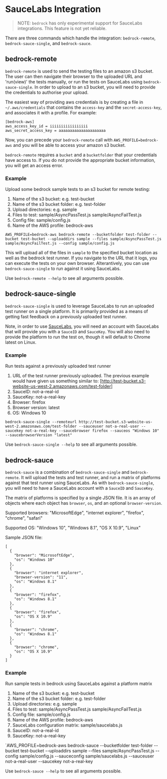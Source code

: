 # SauceLabs Integration

> NOTE: `bedrock` has only experimental support for SauceLabs integrations. This feature is not yet reliable.

There are three commands which handle the integration: `bedrock-remote`, `bedrock-sauce-single`, and `bedrock-sauce`.


## bedrock-remote

`bedrock-remote` is used to send the testing files to an amazon s3 bucket. The user can then navigate their browser to the uploaded URL and 'run(view)' the tests manually, or run the tests on SauceLabs using `bedrock-sauce-single`. In order to upload to an s3 bucket, you will need to provide the credentials to authorise your upload.

The easiest way of providing aws credentials is by creating a file in `~/.aws/credentials` that contains the `access-key` and the `secret-access-key`, and associates it with a profile. For example:

```
[bedrock-aws]
aws_access_key_id = iiiiiiiiiiiiiiiii
aws_secret_access_key = aaaaaaaaaaaaaaaaaaaaa
```

Now, you can precede your `bedrock-remote` call with `AWS_PROFILE=bedrock-aws` and you will be able to access your amazon s3 bucket.

`bedrock-remote` requires a `bucket` and a `bucketfolder` that your credentials have access to. If you do not provide the appropriate bucket information, you will get an access error.


### Example

Upload some bedrock sample tests to an s3 bucket for remote testing:

1. Name of the s3 bucket: e.g. test-bucket
2. Name of the s3 bucket folder: e.g. test-folder
3. Upload directories: e.g. sample
4. Files to test: sample/AsyncPassTest.js sample/AsyncFailTest.js
5. Config file: sample/config.js
6. Name of the AWS profile: bedrock-aws

`AWS_PROFILE=bedrock-aws bedrock-remote --bucketfolder test-folder --bucket test-bucket --uploaddirs sample --files sample/AsyncPassTest.js sample/AsyncFailTest.js --config sample/config.js `

This will upload all of the files in `sample` to the specified bucket location as well as the bedrock test runner. If you navigate to the URL that it logs, you can execute the tests on your own browser. Alterantively, you can use `bedrock-sauce-single` to run against it using SauceLabs.

Use `bedrock-remote --help` to see all arguments possible.





## bedrock-sauce-single

`bedrock-sauce-single` is used to leverage SauceLabs to run an uploaded test runner on a single platform. It is primarily provided as a means of getting fast feedback on a previously uploaded test runner.

Note, in order to use [SauceLabs](https://saucelabs.com), you will need an account with SauceLabs that will provide you with a `SauceID` and `SauceKey`. You will also need to provide the platform to run the test on, though it will default to Chrome latest on Linux.

### Example

Run tests against a previously uploaded test runner

1. URL of the test runner previously uploaded. The previous example would have given us something similar to: [http://test-bucket.s3-website-us-west-2.amazonaws.com/test-folder]
2. SauceID: not-a-real-id
3. SauceKey: not-a-real-key
4. Browser: firefox
5. Browser version: latest
6. OS: Windows 10

`bedrock-sauce-single --remoteurl http://test-bucket.s3-website-us-west-2.amazonaws.com/test-folder --sauceuser not-a-real-user --saucekey not-a-real-key --saucebrowser firefox --sauceos "Windows 10" --saucebrowserVersion "latest"`

Use `bedrock-sauce-single --help` to see all arguments possible.



## bedrock-sauce

`bedrock-sauce` is a combination of `bedrock-sauce-single` and `bedrock-remote`. It will upload the tests and test runner, and run a matrix of platforms against that test runner using SauceLabs. As with `bedrock-sauce-single`, you will need to have a SauceLabs account with a `SauceID` and `SauceKey`.

The matrix of platforms is specified by a single JSON file. It is an array of objects where each object has `browser`, `os`, and an optional `browser-version`.

Supported browsers: "MicrosoftEdge", "internet explorer", "firefox", "chrome", "safari"

Supported OS: "Windows 10", "Windows 8.1", "OS X 10.9", "Linux"

Sample JSON file:

```
[
  {
    "browser": "MicrosoftEdge",
    "os": "Windows 10"
  },
  {
    "browser": "internet explorer",
    "browser-version": "11",
    "os": "Windows 8.1"
  },
  {
    "browser": "firefox",
    "os": "Windows 8.1"
  },
  {
    "browser": "firefox",
    "os": "OS X 10.9"
  },
  {
    "browser": "chrome",
    "os": "Windows 8.1"
  },
  {
    "browser": "chrome",
    "os": "OS X 10.9"
  }
]
```


### Example

Run sample tests in bedrock using SauceLabs against a platform matrix

1. Name of the s3 bucket: e.g. test-bucket
2. Name of the s3 bucket folder: e.g. test-folder
3. Upload directories: e.g. sample
4. Files to test: sample/AsyncPassTest.js sample/AsyncFailTest.js
5. Config file: sample/config.js
6. Name of the AWS profile: bedrock-aws
7. SauceLabs configuration matrix: sample/saucelabs.js
8. SauceID: not-a-real-id
9. SauceKey: not-a-real-key

`AWS_PROFILE=bedrock-aws bedrock-sauce --bucketfolder test-folder --bucket test-bucket --uploaddirs sample --files sample/AsyncPassTest.js  --config sample/config.js  --sauceconfig sample/saucelabs.js --sauceuser not-a-real-user --saucekey not-a-real-key

Use `bedrock-sauce --help` to see all arguments possible.


